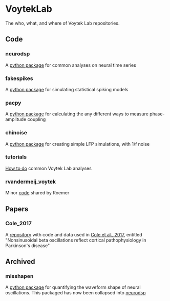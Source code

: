 # VoytekLab

The who, what, and where of Voytek Lab repositories.

## Code

### neurodsp

A [python package](https://github.com/voytekresearch/neurodsp) for common analyses on neural time series

### fakespikes

A [python package](https://github.com/voytekresearch/pacpy) for simulating statistical spiking models

### pacpy

A [python package](https://github.com/voytekresearch/pacpy) for calculating the any different ways to measure phase-amplitude coupling

### chinoise

A [python package](https://github.com/voytekresearch/chinoise) for creating simple LFP simulations, with 1/f noise

### tutorials

[How to do](https://github.com/voytekresearch/tutorials) common Voytek Lab analyses

### rvandermeij_voytek

Minor [code](https://github.com/voytekresearch/rvandermeij_voytek) shared by Roemer

## Papers

### Cole_2017

A [repository](https://github.com/voytekresearch/Cole_2017) with code and data used in [Cole et al., 2017](http://www.jneurosci.org/content/37/18/4830), entitled "Nonsinusoidal beta oscillations reflect cortical pathophysiology in Parkinson's disease"

## Archived

### misshapen

A [python package](https://github.com/voytekresearch/misshapen) for quantifying the waveform shape of neural oscillations. This packaged has now been collapsed into [neurodsp](https://github.com/voytekresearch/neurodsp)
